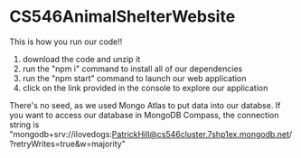 # CS546AnimalShelterWebsite
This is how you run our code!!
1. download the code and unzip it
2. run the "npm i" command to install all of our dependencies
3. run the "npm start" command to launch our web application
4. click on the link provided in the console to explore our application

There's no seed, as we used Mongo Atlas to put data into our databse. 
If you want to access our database in MongoDB Compass, the connection string is 
"mongodb+srv://ilovedogs:PatrickHill@cs546cluster.7shp1ex.mongodb.net/?retryWrites=true&w=majority"
